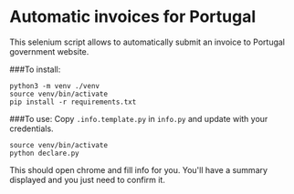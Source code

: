 # Automatic invoices for Portugal

This selenium script allows to automatically submit an invoice to Portugal government website.

###To install:
```
python3 -m venv ./venv
source venv/bin/activate
pip install -r requirements.txt
```

###To use:
Copy `.info.template.py` in `info.py` and update with your credentials.
```
source venv/bin/activate
python declare.py
```
This should open chrome and fill info for you. You'll have a summary displayed and you just need to confirm it.